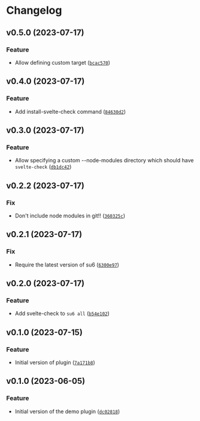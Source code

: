 # Changelog

<!--next-version-placeholder-->

## v0.5.0 (2023-07-17)
### Feature
* Allow defining custom target ([`bcac570`](https://github.com/robinvandernoord/su6-plugin-svelte-check/commit/bcac57077b53d7c1b8a79d2100309b3448739fc3))

## v0.4.0 (2023-07-17)
### Feature
* Add install-svelte-check command ([`84630d2`](https://github.com/robinvandernoord/su6-plugin-svelte-check/commit/84630d254fd1946d5789f50a427d29024f41b227))

## v0.3.0 (2023-07-17)
### Feature
* Allow specifying a custom --node-modules directory which should have `svelte-check` ([`db1dc42`](https://github.com/robinvandernoord/su6-plugin-svelte-check/commit/db1dc42720e7f94020249b6859097b3cb541cda0))

## v0.2.2 (2023-07-17)
### Fix
* Don't include node modules in git!! ([`360325c`](https://github.com/robinvandernoord/su6-plugin-svelte-check/commit/360325c02ed99fb34519941061e9b78679601d61))

## v0.2.1 (2023-07-17)

### Fix

* Require the latest version of su6 ([`6300e97`](https://github.com/robinvandernoord/su6-plugin-svelte-check/commit/6300e974e732b9b5089490665c80b0d54d0071e9))

## v0.2.0 (2023-07-17)

### Feature

* Add svelte-check to `su6 all` ([`b54e102`](https://github.com/robinvandernoord/su6-plugin-svelte-check/commit/b54e102cdfcbc4e8e1ec9f134cc9c559464ee1f7))

## v0.1.0 (2023-07-15)
### Feature
* Initial version of plugin ([`7a171b8`](https://github.com/robinvandernoord/su6-plugin-svelte-check/commit/7a171b8327653ab366e13388471c342ab1c38873))

## v0.1.0 (2023-06-05)
### Feature

* Initial version of the demo plugin ([`dc02818`](https://github.com/robinvandernoord/su6-plugin-demo/commit/dc02818b5d361469fa0ca480eee7394628faad89))
